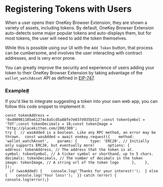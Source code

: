 # Registering Tokens with Users



When a user opens their OneKey Browser Extension, they are shown a variety of assets, including tokens. By default, OneKey Browser Extension auto-detects some major popular tokens and auto-displays them, but for most tokens, the user will need to add the token themselves.

While this is possible using our UI with the `Add Token` button, that process can be cumbersome, and involves the user interacting with contract addresses, and is very error prone.

You can greatly improve the security and experience of users adding your token to their OneKey Browser Extension by taking advantage of the `wallet_watchAsset` API as defined in [EIP-747](https://github.com/ethereum/EIPs/blob/master/EIPS/eip-747.md).

### Example[#](https://docs.onekey.so/en/Extension/Best%20Practices/registering-your-token#example) <a href="#example" id="example"></a>

If you'd like to integrate suggesting a token into your own web app, you can follow this code snippet to implement it:

```
const tokenAddress = '0xd00981105e61274c8a5cd5a88fe7e037d935b513';const tokenSymbol = 'TUT';const tokenDecimals = 18;const tokenImage = 'http://placekitten.com/200/300';
try {  // wasAdded is a boolean. Like any RPC method, an error may be thrown.  const wasAdded = await onekey.request({    method: 'wallet_watchAsset',    params: {      type: 'ERC20', // Initially only supports ERC20, but eventually more!      options: {        address: tokenAddress, // The address that the token is at.        symbol: tokenSymbol, // A ticker symbol or shorthand, up to 5 chars.        decimals: tokenDecimals, // The number of decimals in the token        image: tokenImage, // A string url of the token logo      },    },  });
  if (wasAdded) {    console.log('Thanks for your interest!');  } else {    console.log('Your loss!');  }} catch (error) {  console.log(error);}
```

